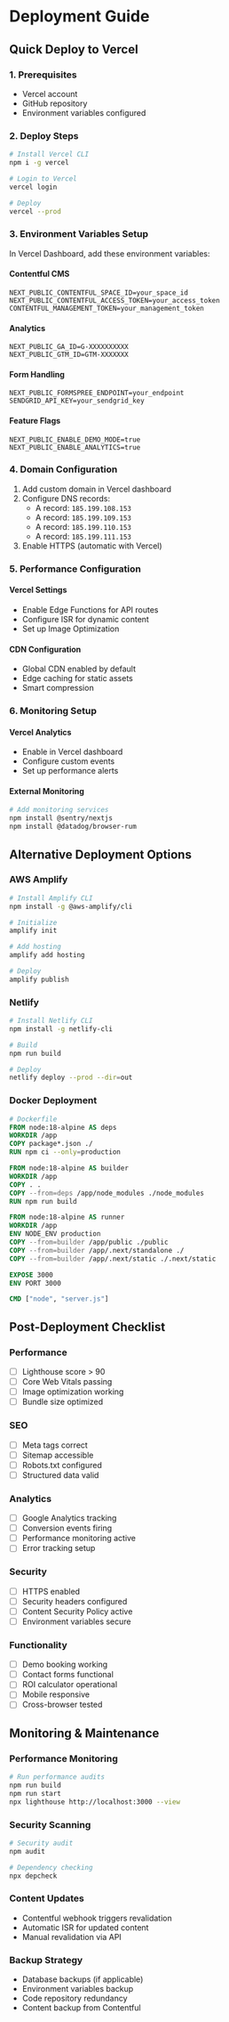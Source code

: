 # Deployment Guide

## Quick Deploy to Vercel

### 1. Prerequisites
- Vercel account
- GitHub repository
- Environment variables configured

### 2. Deploy Steps

```bash
# Install Vercel CLI
npm i -g vercel

# Login to Vercel
vercel login

# Deploy
vercel --prod
```

### 3. Environment Variables Setup

In Vercel Dashboard, add these environment variables:

#### Contentful CMS
```
NEXT_PUBLIC_CONTENTFUL_SPACE_ID=your_space_id
NEXT_PUBLIC_CONTENTFUL_ACCESS_TOKEN=your_access_token
CONTENTFUL_MANAGEMENT_TOKEN=your_management_token
```

#### Analytics
```
NEXT_PUBLIC_GA_ID=G-XXXXXXXXXX
NEXT_PUBLIC_GTM_ID=GTM-XXXXXXX
```

#### Form Handling
```
NEXT_PUBLIC_FORMSPREE_ENDPOINT=your_endpoint
SENDGRID_API_KEY=your_sendgrid_key
```

#### Feature Flags
```
NEXT_PUBLIC_ENABLE_DEMO_MODE=true
NEXT_PUBLIC_ENABLE_ANALYTICS=true
```

### 4. Domain Configuration

1. Add custom domain in Vercel dashboard
2. Configure DNS records:
   - A record: `185.199.108.153`
   - A record: `185.199.109.153`
   - A record: `185.199.110.153`
   - A record: `185.199.111.153`
3. Enable HTTPS (automatic with Vercel)

### 5. Performance Configuration

#### Vercel Settings
- Enable Edge Functions for API routes
- Configure ISR for dynamic content
- Set up Image Optimization

#### CDN Configuration
- Global CDN enabled by default
- Edge caching for static assets
- Smart compression

### 6. Monitoring Setup

#### Vercel Analytics
- Enable in Vercel dashboard
- Configure custom events
- Set up performance alerts

#### External Monitoring
```bash
# Add monitoring services
npm install @sentry/nextjs
npm install @datadog/browser-rum
```

## Alternative Deployment Options

### AWS Amplify

```bash
# Install Amplify CLI
npm install -g @aws-amplify/cli

# Initialize
amplify init

# Add hosting
amplify add hosting

# Deploy
amplify publish
```

### Netlify

```bash
# Install Netlify CLI
npm install -g netlify-cli

# Build
npm run build

# Deploy
netlify deploy --prod --dir=out
```

### Docker Deployment

```dockerfile
# Dockerfile
FROM node:18-alpine AS deps
WORKDIR /app
COPY package*.json ./
RUN npm ci --only=production

FROM node:18-alpine AS builder
WORKDIR /app
COPY . .
COPY --from=deps /app/node_modules ./node_modules
RUN npm run build

FROM node:18-alpine AS runner
WORKDIR /app
ENV NODE_ENV production
COPY --from=builder /app/public ./public
COPY --from=builder /app/.next/standalone ./
COPY --from=builder /app/.next/static ./.next/static

EXPOSE 3000
ENV PORT 3000

CMD ["node", "server.js"]
```

## Post-Deployment Checklist

### Performance
- [ ] Lighthouse score > 90
- [ ] Core Web Vitals passing
- [ ] Image optimization working
- [ ] Bundle size optimized

### SEO
- [ ] Meta tags correct
- [ ] Sitemap accessible
- [ ] Robots.txt configured
- [ ] Structured data valid

### Analytics
- [ ] Google Analytics tracking
- [ ] Conversion events firing
- [ ] Performance monitoring active
- [ ] Error tracking setup

### Security
- [ ] HTTPS enabled
- [ ] Security headers configured
- [ ] Content Security Policy active
- [ ] Environment variables secure

### Functionality
- [ ] Demo booking working
- [ ] Contact forms functional
- [ ] ROI calculator operational
- [ ] Mobile responsive
- [ ] Cross-browser tested

## Monitoring & Maintenance

### Performance Monitoring
```bash
# Run performance audits
npm run build
npm run start
npx lighthouse http://localhost:3000 --view
```

### Security Scanning
```bash
# Security audit
npm audit

# Dependency checking
npx depcheck
```

### Content Updates
- Contentful webhook triggers revalidation
- Automatic ISR for updated content
- Manual revalidation via API

### Backup Strategy
- Database backups (if applicable)
- Environment variables backup
- Code repository redundancy
- Content backup from Contentful